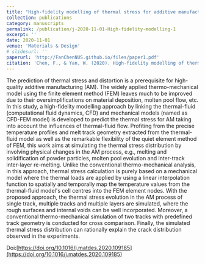 ```yaml
---
title: "High-fidelity modelling of thermal stress for additive manufacturing by linking thermal-fluid and mechanical models"
collection: publications
category: manuscripts
permalink: /publication/j-2020-11-01-High-fidelity-modelling-1
excerpt: ''
date: 2020-11-01
venue: 'Materials & Design'
# slidesurl: ''
paperurl: 'http://FanChenNUS.github.io/files/paper1.pdf'
citation: 'Chen, F., & Yan, W. (2020). High-fidelity modelling of thermal stress for additive manufacturing by linking thermal-fluid and mechanical models. Materials & Design, 196, 109185.'
---
```


The prediction of thermal stress and distortion is a prerequisite for high-quality additive manufacturing (AM). The widely applied thermo-mechanical model using the finite element method (FEM) leaves much to be improved due to their oversimplifications on material deposition, molten pool flow, etc. In this study, a high-fidelity modelling approach by linking the thermal-fluid (computational fluid dynamics, CFD) and mechanical models (named as CFD-FEM model) is developed to predict the thermal stress for AM taking into account the influences of thermal-fluid flow. Profiting from the precise temperature profiles and melt track geometry extracted from the thermal-fluid model as well as the remarkable flexibility of the quiet element method of FEM, this work aims at simulating the thermal stress distribution by involving physical changes in the AM process, e.g., melting and solidification of powder particles, molten pool evolution and inter-track inter-layer re-melting. Unlike the conventional thermo-mechanical analysis, in this approach, thermal stress calculation is purely based on a mechanical model where the thermal loads are applied by using a linear interpolation function to spatially and temporally map the temperature values from the thermal-fluid model's cell centres into the FEM element nodes. With the proposed approach, the thermal stress evolution in the AM process of single track, multiple tracks and multiple layers are simulated, where the rough surfaces and internal voids can be well incorporated. Moreover, a conventional thermo-mechanical simulation of two tracks with predefined track geometry is conducted for cross comparison. Finally, the simulated thermal stress distribution can rationally explain the crack distribution observed in the experiments.

Doi:[https://doi.org/10.1016/j.matdes.2020.109185](https://doi.org/10.1016/j.matdes.2020.109185)

